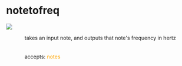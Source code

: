 
<a name=notetofreq></a><br>
# <b>notetofreq</b>
<img src="https://www.bespokesynth.com/docs/screenshots/notetofreq.png"><br>
<div style="display:inline-block;margin-left:50px;">
takes an input note, and outputs that note's frequency in hertz<br/><br/>
<br>accepts: <font color=orange>notes</font> <br></div>
